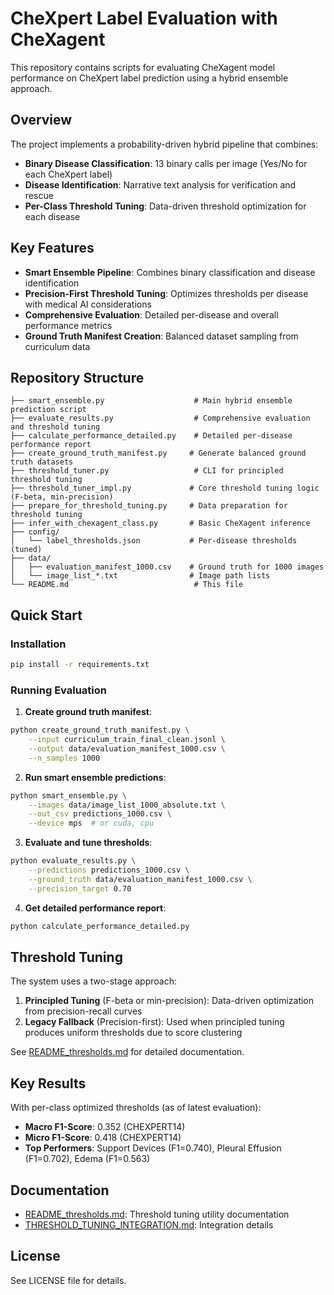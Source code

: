 # CheXpert Label Evaluation with CheXagent

This repository contains scripts for evaluating CheXagent model performance on CheXpert label prediction using a hybrid ensemble approach.

## Overview

The project implements a probability-driven hybrid pipeline that combines:
- **Binary Disease Classification**: 13 binary calls per image (Yes/No for each CheXpert label)
- **Disease Identification**: Narrative text analysis for verification and rescue
- **Per-Class Threshold Tuning**: Data-driven threshold optimization for each disease

## Key Features

- **Smart Ensemble Pipeline**: Combines binary classification and disease identification
- **Precision-First Threshold Tuning**: Optimizes thresholds per disease with medical AI considerations
- **Comprehensive Evaluation**: Detailed per-disease and overall performance metrics
- **Ground Truth Manifest Creation**: Balanced dataset sampling from curriculum data

## Repository Structure

```
├── smart_ensemble.py                    # Main hybrid ensemble prediction script
├── evaluate_results.py                  # Comprehensive evaluation and threshold tuning
├── calculate_performance_detailed.py    # Detailed per-disease performance report
├── create_ground_truth_manifest.py     # Generate balanced ground truth datasets
├── threshold_tuner.py                   # CLI for principled threshold tuning
├── threshold_tuner_impl.py             # Core threshold tuning logic (F-beta, min-precision)
├── prepare_for_threshold_tuning.py     # Data preparation for threshold tuning
├── infer_with_chexagent_class.py       # Basic CheXagent inference
├── config/
│   └── label_thresholds.json           # Per-disease thresholds (tuned)
├── data/
│   ├── evaluation_manifest_1000.csv    # Ground truth for 1000 images
│   └── image_list_*.txt                # Image path lists
└── README.md                            # This file
```

## Quick Start

### Installation

```bash
pip install -r requirements.txt
```

### Running Evaluation

1. **Create ground truth manifest**:
```bash
python create_ground_truth_manifest.py \
    --input curriculum_train_final_clean.jsonl \
    --output data/evaluation_manifest_1000.csv \
    --n_samples 1000
```

2. **Run smart ensemble predictions**:
```bash
python smart_ensemble.py \
    --images data/image_list_1000_absolute.txt \
    --out_csv predictions_1000.csv \
    --device mps  # or cuda, cpu
```

3. **Evaluate and tune thresholds**:
```bash
python evaluate_results.py \
    --predictions predictions_1000.csv \
    --ground_truth data/evaluation_manifest_1000.csv \
    --precision_target 0.70
```

4. **Get detailed performance report**:
```bash
python calculate_performance_detailed.py
```

## Threshold Tuning

The system uses a two-stage approach:

1. **Principled Tuning** (F-beta or min-precision): Data-driven optimization from precision-recall curves
2. **Legacy Fallback** (Precision-first): Used when principled tuning produces uniform thresholds due to score clustering

See [README_thresholds.md](README_thresholds.md) for detailed documentation.

## Key Results

With per-class optimized thresholds (as of latest evaluation):

- **Macro F1-Score**: 0.352 (CHEXPERT14)
- **Micro F1-Score**: 0.418 (CHEXPERT14)
- **Top Performers**: Support Devices (F1=0.740), Pleural Effusion (F1=0.702), Edema (F1=0.563)

## Documentation

- [README_thresholds.md](README_thresholds.md): Threshold tuning utility documentation
- [THRESHOLD_TUNING_INTEGRATION.md](THRESHOLD_TUNING_INTEGRATION.md): Integration details

## License

See LICENSE file for details.
